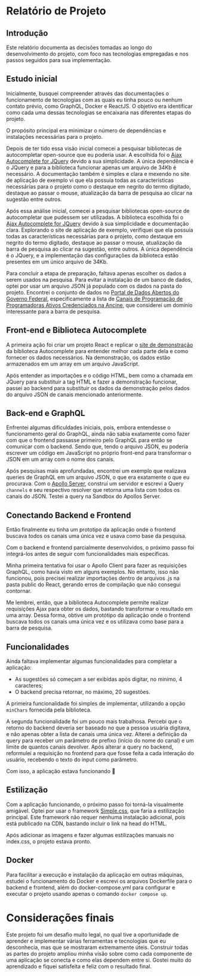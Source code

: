# Relatório de Projeto

## Introdução
Este relatório documenta as decisões tomadas ao longo do desenvolvimento do projeto, com foco nas tecnologias empregadas e nos passos seguidos para sua implementação.

## Estudo inicial
Inicialmente, busquei compreender através das documentações o funcionamento de tecnologias com as quais eu tinha pouco ou nenhum contato prévio, como GraphQL, Docker e ReactJS. O objetivo era identificar como cada uma dessas tecnologias se encaixaria nas diferentes etapas do projeto.

O propósito principal era minimizar o número de dependências e instalações necessárias para o projeto.

Depois de ter tido essa visão inicial comecei a pesquisar bibliotecas de autocompletar open-source que eu poderia usar. A escolhida foi o [Ajax Autocomplete for JQuery](https://github.com/devbridge/jQuery-Autocomplete) devido a sua simplicidade. A única dependência é o JQuery e para a biblioteca funcionar apenas um arquivo de 34Kb é necessário. A documentação também é simples e clara e mexendo no site de aplicação de exemplo vi que ela possuía todas as características necessárias para o projeto como o destaque em negrito do termo digitado, destaque ao passar o mouse, atualização da barra de pesquisa ao clicar na sugestão entre outros.

Após essa análise inicial, comecei a pesquisar bibliotecas open-source de autocompletar que pudessem ser utilizadas. A biblioteca escolhida foi o [Ajax Autocomplete for JQuery](https://github.com/devbridge/jQuery-Autocomplete) devido à sua simplicidade e documentação clara. Explorando o site de aplicação de exemplo, verifiquei que ela possuía todas as características necessárias para o projeto, como destaque em negrito do termo digitado, destaque ao passar o mouse, atualização da barra de pesquisa ao clicar na sugestão, entre outros. A única dependência é o JQuery, e a implementação das configurações da biblioteca estão presentes em um único arquivo de 34Kb.

Para concluir a etapa de preparação, faltava apenas escolher os dados a serem usados na pesquisa. Para evitar a instalação de um banco de dados, optei por usar um arquivo JSON já populado com os dados na pasta do projeto. Encontrei o conjunto de dados no [Portal de Dados Abertos do Governo Federal](https://dados.gov.br/home), especificamente a lista de [Canais de Programação de Programadoras Ativos Credenciados na Ancine](https://dados.gov.br/dados/conjuntos-dados/canais-de-programacao-de-programadoras-ativos-credenciados-na-ancine), que considerei um domínio interessante para a barra de pesquisa.

## Front-end e Biblioteca Autocomplete

A primeira ação foi criar um projeto React e replicar o [site de demonstração](http://devbridge.github.io/jQuery-Autocomplete/) da biblioteca Autocomplete para entender melhor cada parte dela e como fornecer os dados necessários. Na demonstração, os dados estão armazenados em um array em um arquivo JavaScript.

Após entender as importações e o código HTML, bem como a chamada em JQuery para substituir a tag HTML e fazer a demonstração funcionar, passei ao backend para substituir os dados da demonstração pelos dados do arquivo JSON de canais mencionado anteriormente.

## Back-end e GraphQL

Enfrentei algumas dificuldades iniciais, pois, embora entendesse o funcionamento geral do GraphQL, ainda não sabia exatamente como fazer com que o frontend passasse primeiro pelo GraphQL para então se comunicar com o backend. Sendo que, tendo o arquivo JSON, eu poderia escrever um código em JavaScript no próprio front-end para transformar o JSON em um array com o nome dos canais.

Após pesquisas mais aprofundadas, encontrei um exemplo que realizava queries de GraphQL em um arquivo JSON, o que era exatamente o que eu procurava. Com o [Apollo Server](https://www.apollographql.com/docs/apollo-server/), construí um servidor e escrevi a Query `channels` e seu respectivo resolver que retorna uma lista com todos os canais do JSON. Testei a query na Sandbox do Apollos Server.

## Conectando Backend e Frontend

Então finalmente eu tinha um prototipo da aplicação onde o frontend buscava todos os canais uma única vez e usava como base da pesquisa.

Com o backend e frontend parcialmente desenvolvidos, o próximo passo foi integrá-los antes de seguir com funcionalidades mais específicas.

Minha primeira tentativa foi usar o Apollo Client para fazer as requisições GraphQL, como havia visto em alguns exemplos. No entanto, isso não funcionou, pois precisei realizar importações dentro de arquivos .js na pasta public do React, gerando erros de compilação que não consegui contornar.

Me lembrei, então, que a biblioteca Autocomplete permite realizar requisições Ajax para obter os dados, bastando transformar o resultado em uma array. Dessa forma, obtive um protótipo da aplicação onde o frontend buscava todos os canais uma única vez e os utilizava como base para a barra de pesquisa.

## Funcionalidades

Ainda faltava implementar algumas funcionalidades para completar a aplicação:
-   As sugestões só começam a ser exibidas após digitar, no minimo, 4 caracteres;
-   O backend precisa retornar, no máximo, 20 sugestões.

A primeira funcionalidade foi simples de implementar, utilizando a opção `minChars` fornecida pela biblioteca.

A segunda funcionalidade foi um pouco mais trabalhosa. Percebi que o retorno do backend deveria ser baseado no que a pessoa usuária digitava, e não apenas obter a lista de canais uma única vez. Alterei a definição da query para receber um parâmetro de prefixo (início do nome do canal) e um limite de quantos canais devolver. Após alterar a query no backend, reformulei a requisição no frontend para que fosse feita a cada interação do usuário, recebendo o texto do input como parâmetro.

Com isso, a aplicação estava funcionando 🥳

## Estilização

Com a aplicação funcionando, o próximo passo foi torná-la visualmente amigável. Optei por usar o framework [Simple.css](https://simplecss.org/), que faria a estilização principal. Este framework não requer nenhuma instalação adicional, pois está publicado na CDN, bastando incluir o link na head do HTML.

Após adicionar as imagens e fazer algumas estilizações manuais no index.css, o projeto estava pronto.

## Docker

Para facilitar a execução e instalação da aplicação em outras máquinas, estudei o funcionamento do Docker e escrevi os arquivos Dockerfile para o backend e frontend, além do docker-compose.yml para configurar e executar o projeto usando apenas o comando `docker compose up`.

# Considerações finais

Este projeto foi um desafio muito legal, no qual tive a oportunidade de aprender e implementar várias ferramentas e tecnologias que eu desconhecia, mas que se mostraram extremamente úteis. Construir todas as partes do projeto ampliou minha visão sobre como cada componente de uma aplicação se conecta e como elas dependem entre si. Gostei muito do aprendizado e fiquei satisfeita e feliz com o resultado final.